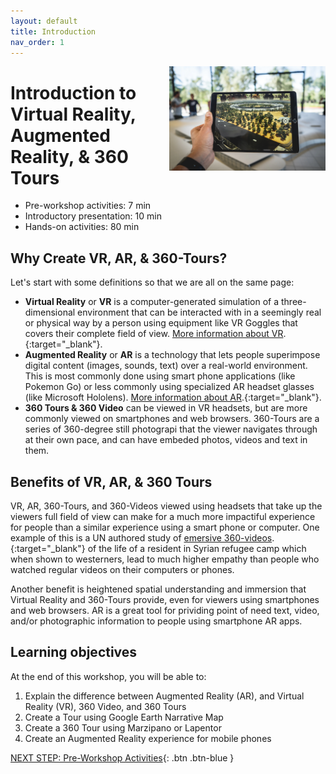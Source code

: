 ```yaml
---
layout: default
title: Introduction 
nav_order: 1
---
```

<img src="images\logo.png" alt="360 tours logo" style="float:right;width:250px;"> 

# Introduction to Virtual Reality, Augmented Reality, & 360 Tours

- Pre-workshop activities: 7 min 
- Introductory presentation: 10 min
- Hands-on activities: 80 min

## Why Create VR, AR, & 360-Tours?

Let's start with some definitions so that we are all on the same page: 
- **Virtual Reality** or **VR** is a computer-generated simulation of a three-dimensional environment that can be interacted with in a seemingly real or physical way by a person using equipment like VR Goggles that covers their complete field of view. [More information about VR](https://guides.library.utoronto.ca/c.php?g=607624&p=4938314).{:target="_blank"}.
- **Augmented Reality** or **AR** is a technology that lets people superimpose digital content (images, sounds, text) over a real-world environment. This is most commonly done using smart phone applications (like Pokemon Go) or less commonly using specialized AR headset glasses (like Microsoft Hololens). [More information about AR](https://www.threekit.com/blog/what-is-augmented-reality).{:target="_blank"}.  
- **360 Tours & 360 Video** can be viewed in VR headsets, but are more commonly viewed on smartphones and web browsers. 360-Tours are a series of 360-degree still photograpi that the viewer navigates through at their own pace, and can have embeded photos, videos and text in them. 

## Benefits of VR, AR, & 360 Tours
VR, AR, 360-Tours, and 360-Videos viewed using headsets that take up the viewers full field of view can make for a much more impactiful experience for people than a similar experience using a smart phone or computer. One example of this is a UN authored study of [emersive 360-videos](https://techcrunch.com/2015/01/23/un-launches-powerful-oculus-virtual-reality-film-following-syrian-refugee-girl/).{:target="_blank"} of the life of a resident in Syrian refugee camp which when shown to westerners, lead to much higher empathy than people who watched regular videos on their computers or phones.

Another benefit is heightened spatial understanding and immersion that Virtual Reality and 360-Tours provide, even for viewers using smartphones and web browsers. AR is a great tool for prividing point of need text, video, and/or photographic information to people using smartphone AR apps.

## Learning objectives

At the end of this workshop, you will be able to:

1. Explain the difference between Augmented Reality (AR), and Virtual Reality (VR), 360 Video, and 360 Tours
4. Create a Tour using Google Earth Narrative Map
2. Create a 360 Tour using Marzipano or Lapentor
5. Create an Augmented Reality experience for mobile phones

[NEXT STEP: Pre-Workshop Activities](pre-workshop.html){: .btn .btn-blue }
